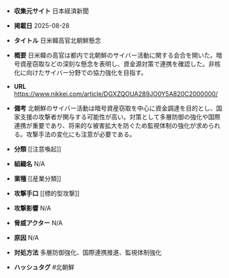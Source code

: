 - **収集元サイト**
日本経済新聞

- **掲載日**
2025-08-28

- **タイトル**
日米韓高官北朝鮮懸念

- **概要**
日米韓の高官は都内で北朝鮮のサイバー活動に関する会合を開いた。暗号資産窃取などの深刻な懸念を表明し、資金源対策で連携を確認した。非核化に向けたサイバー分野での協力強化を目指す。

- **URL**
https://www.nikkei.com/article/DGXZQOUA289JO0Y5A820C2000000/

- **備考**
北朝鮮のサイバー活動は暗号資産窃取を中心に資金調達を目的とし、国家支援の攻撃者が関与する可能性が高い。対策として多層防御の強化や国際連携が重要であり、将来的な被害拡大を防ぐため監視体制の強化が求められる。攻撃手法の変化にも注意が必要である。

- **分類**
[[注意喚起]]

- **組織名**
N/A

- **業種**
[[産業分類]]

- **攻撃手口**
[[標的型攻撃]]

- **攻撃影響**
N/A

- **脅威アクター**
N/A

- **原因**
N/A

- **対処方法**
多層防御強化、国際連携推進、監視体制強化

- **ハッシュタグ**
#北朝鮮
